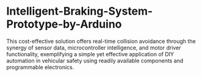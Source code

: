 # Intelligent-Braking-System-Prototype-by-Arduino
This cost-effective solution offers real-time collision avoidance through the synergy of sensor data, microcontroller intelligence, and motor driver functionality, exemplifying a simple yet effective application of DIY automation in vehicular safety using readily available components and programmable electronics.
